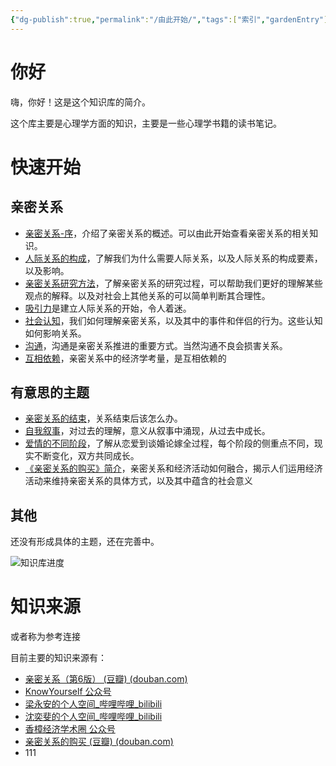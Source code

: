 ```yaml
---
{"dg-publish":true,"permalink":"/由此开始/","tags":["索引","gardenEntry"]}
---
```



# 你好

嗨，你好！这是这个知识库的简介。

这个库主要是心理学方面的知识，主要是一些心理学书籍的读书笔记。

# 快速开始

## 亲密关系

- [亲密关系-序](亲密关系-序.md)，介绍了亲密关系的概述。可以由此开始查看亲密关系的相关知识。
- [人际关系的构成](人际关系的构成.md)，了解我们为什么需要人际关系，以及人际关系的构成要素，以及影响。
- [亲密关系研究方法](亲密关系研究方法.md)，了解亲密关系的研究过程，可以帮助我们更好的理解某些观点的解释。以及对社会上其他关系的可以简单判断其合理性。
- [吸引力](吸引力.md)是建立人际关系的开始，令人着迷。
- [社会认知](社会认知.md)，我们如何理解亲密关系，以及其中的事件和伴侣的行为。这些认知如何影响关系。
- [沟通](沟通.md)，沟通是亲密关系推进的重要方式。当然沟通不良会损害关系。
- [互相依赖](互相依赖.md)，亲密关系中的经济学考量，是互相依赖的

## 有意思的主题

- [亲密关系的结束](亲密关系的结束.md)，关系结束后该怎么办。
- [自我叙事](叙事身份.md)，对过去的理解，意义从叙事中涌现，从过去中成长。
- [爱情的不同阶段](爱情的不同阶段.md)，了解从恋爱到谈婚论嫁全过程，每个阶段的侧重点不同，现实不断变化，双方共同成长。
- [《亲密关系的购买》简介](《亲密关系的购买》简介.md)，亲密关系和经济活动如何融合，揭示人们运用经济活动来维持亲密关系的具体方式，以及其中蕴含的社会意义

## 其他

还没有形成具体的主题，还在完善中。

![知识库进度](知识库进度.md#目前进行中)

# 知识来源

或者称为参考连接

目前主要的知识来源有：
- [亲密关系（第6版） (豆瓣) (douban.com)](https://book.douban.com/subject/26585065/)
- [KnowYourself 公众号](https://mp.weixin.qq.com/s/Mft89GoEz9G9oFOAj268Ow)
- [梁永安的个人空间_哔哩哔哩_bilibili](https://space.bilibili.com/699492406/?spm_id_from=333.999.0.0)
- [沈奕斐的个人空间_哔哩哔哩_bilibili](https://space.bilibili.com/349092963/?spm_id_from=333.999.0.0)
- [香樟经济学术圈 公众号](https://mp.weixin.qq.com/s/27BBSUNzcyjdtUKcYvvDbw)
- [亲密关系的购买 (豆瓣) (douban.com)](https://book.douban.com/subject/36072388/)
- 111
